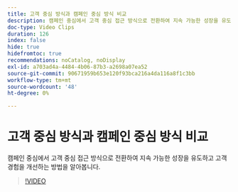 ```yaml
---
title: 고객 중심 방식과 캠페인 중심 방식 비교
description: 캠페인 중심에서 고객 중심 접근 방식으로 전환하여 지속 가능한 성장을 유도하고 고객 경험을 개선하는 방법을 알아봅니다.
doc-type: Video Clips
duration: 126
index: false
hide: true
hidefromtoc: true
recommendations: noCatalog, noDisplay
exl-id: a703ad4a-4484-4b06-87b3-a2698a07ea52
source-git-commit: 90671959b653e120f93bca216a4da116a8f1c3bb
workflow-type: tm+mt
source-wordcount: '48'
ht-degree: 0%

---
```


# 고객 중심 방식과 캠페인 중심 방식 비교

캠페인 중심에서 고객 중심 접근 방식으로 전환하여 지속 가능한 성장을 유도하고 고객 경험을 개선하는 방법을 알아봅니다.

<!-- 85_S651_3442537_125_customercentric-approach-vs-campaigncentric-approach -->
>[!VIDEO](https://video.tv.adobe.com/v/3460113/?learn=on&enablevpops=true&captions=kor)
